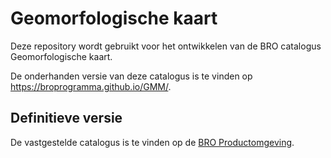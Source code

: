 # Geomorfologische kaart
Deze repository wordt gebruikt voor het ontwikkelen van de BRO catalogus Geomorfologische kaart.

De onderhanden versie van deze catalogus is te vinden op https://broprogramma.github.io/GMM/.

##  Definitieve versie
De vastgestelde catalogus is te vinden op de [BRO Productomgeving][1].

[1]: https://bro-productomgeving.nl/bpo/latest

